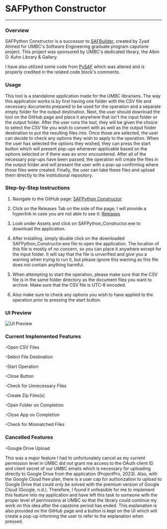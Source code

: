 # SAFPython Constructor
***
### Overview
SAFPython Constructor is a successor to [SAFBuilder](https://github.com/DSpace-Labs/SAFBuilder "SAFBuilder"), created by Zyad Ahmed for UMBC's Software Engineering graduate program capstone project. This project was sponsored by UMBC's dedicated library, the Albin O. Kuhn Library & Gallery.

I have also utilized some code from [PySAF](https://github.com/cstarcher/pysaf) which was altered and is properly credited in the related code block's comments.

### Usage
This tool is a standalone application made for the UMBC librarians. The way this application works is by first having one folder with the CSV file and necessary documents prepared to be used for the operation and a separate empty folder for the output destination. Next, the user should download the tool on the GitHub page and place it anywhere that isn't the input folder or the output folder. After the user runs the tool, they will be given the choice to select the CSV file you wish to convert with as well as the output folder destination to put the resulting files into. Once those are selected, the user can decide to check any options they wish to apply to the operation. When the user has selected the options they wished, they can press the start button which will present pop-ups whenever applicable based on the options selected or if there was an error encountered. After all of the necessary pop-ups have been passed, the operation will create the files in the output folder and will present the user with a pop-up confirming where those files were created. Finally,  the user can take these files and upload them directly to the institutional repository.

### Step-by-Step Instructions
1. Navigate to the GitHub page: [SAFPython Constructor](https://github.com/zahmed3/SAFPython_Constructor)

2. Click on the Releases Tab on the side of the page; I will provide a hyperlink in case you are not able to see it: [Releases](https://github.com/zahmed3/SAFPython_Constructor/releases/tag/v2)

3. Look under Assets and click on SAFPython_Constructor.exe to download the application.

4. After installing, simply double click on the downloaded SAFPython_Constructor.exe file to open the application. The location of this file is mostly of no concern, so you can place it anywhere except for the input folder. It will say that the file is unverified and give you a warning when trying to run it, but please ignore this warning as this file does not contain anything harmful.

5. When attempting to start the operation, please make sure that the CSV file is in the same folder directory as the document files you want to archive. Make sure that the CSV file is UTC-8 encoded.

6. Also make sure to check any options you wish to have applied to the operation prior to pressing the start button.


### UI Preview

![UI Preview](https://drive.usercontent.google.com/download?id=1qLwkKIYZcjHZeXQ_LO1EnKzttbsn6p_e&export=view)


### Current Implemented Features
-Open CSV Files

-Select File Destination

-Start Operation

-Close Button

-Check for Unnecessary Files

-Create Zip Files(s)

-Open Folder on Completion

-Close App on Completion

-Check for Mismatched Files

### Cancelled Features
-Google Drive Upload

This was a major feature I had to unfortunately cancel as my current permission level in UMBC did not grant me access to the OAuth client ID and client secret of our UMBC emails which is necessary for uploading directly to Google Drive from the application (ProjectPro, 2023). Also, with the Google Cloud free plan, there is a user cap for authorization to upload to Google Drive that could only be solved with the premium version of Google Cloud (Google, n.d.). Therefore, I found it unfeasible for me to implement this feature into my application and have left this task to someone with the proper level of permissions at UMBC so that the library could continue my work on this idea after the capstone period has ended. This explanation is also provided on the GitHub page and a button is kept on the UI which will create a pop-up informing the user to refer to the explanation when pressed.
